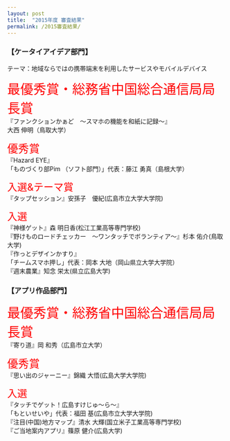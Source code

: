 ```yaml
---
layout: post
title:  "2015年度 審査結果"
permalink: /2015審査結果/
---
```


### **【ケータイアイデア部門】**
​テーマ：地域ならではの携帯端末を利用したサービスやモバイルデバイス

<span style="color:red; font-size: 30px;">最優秀賞・総務省中国総合通信局局長賞</span> <br>
『ファンクションかぁど　～スマホの機能を和紙に記録～』<br>
大西 伸明（鳥取大学）

<span style="color:red; font-size: 25px;">優秀賞</span> <br>
『Hazard EYE』<br>
「ものづくり部Pim （ソフト部門）」代表：藤江 勇真（島根大学）

<span style="color:red; font-size: 23px;">入選&テーマ賞</span> <br>
『タップセッション』安孫子　優紀(広島市立大学大学院)

<span style="color:red; font-size: 23px;">入選</span> <br>
『神様ゲット』森 明日香(松江工業高等専門学校)<br>
『野けものロードチェッカー　～ワンタッチでボランティア～』杉本 佑介(鳥取大学)<br>
『作っとデザインかすり』<br>
「チームスマホ押し」代表：岡本 大地（岡山県立大学大学院）<br>
『週末農業』知念 栄太(県立広島大学)<br>

<div class="space"> </div>

### **【アプリ作品部門】**
<span style="color:red; font-size: 30px;">最優秀賞・総務省中国総合通信局局長賞</span> <br>
『寄り道』岡 和秀（広島市立大学）

<span style="color:red; font-size: 25px;">優秀賞</span> <br>
『思い出のジャーニー』錦織 大悟(広島大学大学院)

<span style="color:red; font-size: 23px;">入選</span> <br>
『タッチでゲット！広島すけじゅ～ら～』<br>
「もといせいや」代表：福田 基(広島市立大学大学院) <br>
『注目(中国)地方マップ』清水 大輝(国立米子工業高等専門学校) <br>
『ご当地案内アプリ』篠原 健介(広島大学) <br>

<div class="space"> </div>
